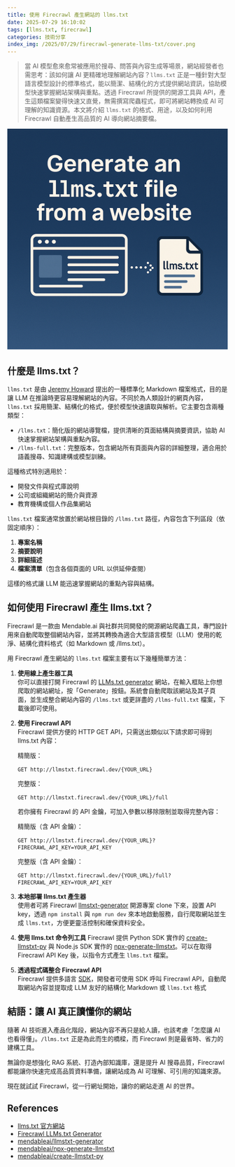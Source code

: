 ```yaml
---
title: 使用 Firecrawl 產生網站的 llms.txt
date: 2025-07-29 16:10:02
tags: [llms.txt, firecrawl]
categories: 技術分享
index_img: /2025/07/29/firecrawl-generate-llms-txt/cover.png
---
```


> 當 AI 模型愈來愈常被應用於搜尋、問答與內容生成等場景，網站經營者也需思考：該如何讓 AI 更精確地理解網站內容？`llms.txt` 正是一種針對大型語言模型設計的標準格式，能以簡潔、結構化的方式提供網站資訊，協助模型快速掌握網站架構與重點。透過 Firecrawl 所提供的開源工具與 API，產生這類檔案變得快速又直覺，無需撰寫爬蟲程式，即可將網站轉換成 AI 可理解的知識資源。本文將介紹 `llms.txt` 的格式、用途，以及如何利用 Firecrawl 自動產生高品質的 AI 導向網站摘要檔。

![](/2025/07/29/firecrawl-generate-llms-txt/cover.png)

<!-- more -->

## 什麼是 llms.txt？

`llms.txt` 是由 [Jeremy Howard](https://www.fast.ai/) 提出的一種標準化 Markdown 檔案格式，目的是讓 LLM 在推論時更容易理解網站的內容。不同於為人類設計的網頁內容，`llms.txt` 採用簡潔、結構化的格式，便於模型快速讀取與解析。它主要包含兩種類型：

* `/llms.txt`：簡化版的網站導覽檔，提供清晰的頁面結構與摘要資訊，協助 AI 快速掌握網站架構與重點內容。
* `/llms-full.txt`：完整版本，包含網站所有頁面與內容的詳細整理，適合用於語義搜尋、知識建構或模型訓練。

這種格式特別適用於：

* 開發文件與程式庫說明
* 公司或組織網站的簡介與資源
* 教育機構或個人作品集網站

`llms.txt` 檔案通常放置於網站根目錄的 `/llms.txt` 路徑，內容包含下列區段（依固定順序）：

1. **專案名稱**
2. **摘要說明**
3. **詳細描述**
4. **檔案清單**（包含各個頁面的 URL 以供延伸查閱）

這樣的格式讓 LLM 能迅速掌握網站的重點內容與結構。

## 如何使用 Firecrawl 產生 llms.txt？

Firecrawl 是一款由 Mendable.ai 與社群共同開發的開源網站爬蟲工具，專門設計用來自動爬取整個網站內容，並將其轉換為適合大型語言模型（LLM）使用的乾淨、結構化資料格式（如 Markdown 或 /llms.txt）。

用 Firecrawl 產生網站的 `llms.txt` 檔案主要有以下幾種簡單方法：

1. **使用線上產生器工具**  
   你可以直接打開 Firecrawl 的 [LLMs.txt generator](https://llmstxt.firecrawl.dev/) 網站，在輸入框貼上你想爬取的網站網址，按「Generate」按鈕。系統會自動爬取該網站及其子頁面，並生成整合網站內容的 `/llms.txt` 或更詳盡的 `/llms-full.txt` 檔案，下載後即可使用。

2. **使用 Firecrawl API**  
   Firecrawl 提供方便的 HTTP GET API，只需送出類似以下請求即可得到 llms.txt 內容：  

   精簡版：
   ```
   GET http://llmstxt.firecrawl.dev/{YOUR_URL}
   ```

   完整版：
   ```
   GET http://llmstxt.firecrawl.dev/{YOUR_URL}/full
   ```
   若你擁有 Firecrawl 的 API 金鑰，可加入參數以移除限制並取得完整內容：

   精簡版（含 API 金鑰）：
   ```
   GET http://llmstxt.firecrawl.dev/{YOUR_URL}?FIRECRAWL_API_KEY=YOUR_API_KEY
   ```

   完整版（含 API 金鑰）：
   ```
   GET http://llmstxt.firecrawl.dev/{YOUR_URL}/full?FIRECRAWL_API_KEY=YOUR_API_KEY
   ```

3. **本地部署 llms.txt 產生器**  
   使用者可將 Firecrawl [llmstxt-generator](https://github.com/mendableai/llmstxt-generator) 開源專案 clone 下來，設置 API key，透過 `npm install` 與 `npm run dev` 來本地啟動服務，自行爬取網站並生成 `llms.txt`，方便更靈活控制和確保資料安全。

4. **使用 llms.txt 命令列工具**
   Firecrawl 提供 Python SDK 實作的 [create-llmstxt-py](https://github.com/mendableai/create-llmstxt-py) 與 Node.js SDK 實作的 [npx-generate-llmstxt](https://github.com/mendableai/npx-generate-llmstxt)。可以在取得 Firecrawl API Key 後，以指令方式產生 `llms.txt` 檔案。

5. **透過程式碼整合 Firecrawl API**  
   Firecrawl 提供多語言 [SDK](https://docs.firecrawl.dev/sdks/overview)，開發者可使用 SDK 呼叫 Firecrawl API，自動爬取網站內容並提取成 LLM 友好的結構化 Markdown 或 `llms.txt` 格式

## 結語：讓 AI 真正讀懂你的網站

隨著 AI 技術進入產品化階段，網站內容不再只是給人讀，也該考慮「怎麼讓 AI 也看得懂」。`/llms.txt` 正是為此而生的橋樑，而 Firecrawl 則是最省時、省力的建構工具。

無論你是想強化 RAG 系統、打造內部知識庫，還是提升 AI 搜尋品質，Firecrawl 都能讓你快速完成高品質資料準備，讓網站成為 AI 可理解、可引用的知識來源。

現在就試試 Firecrawl，從一行網址開始，讓你的網站走進 AI 的世界。

## References

* [llms.txt 官方網站](http://llmstxt.org)
* [Firecrawl LLMs.txt Generator](http://llmstxt.firecrawl.dev)
* [mendableai/llmstxt-generator](https://github.com/mendableai/llmstxt-generator)
* [mendableai/npx-generate-llmstxt](https://github.com/mendableai/npx-generate-llmstxt)
* [mendableai/create-llmstxt-py](https://github.com/mendableai/create-llmstxt-py)